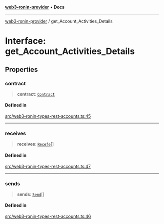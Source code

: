 [**web3-ronin-provider**](../README.md) • **Docs**

***

[web3-ronin-provider](../globals.md) / get\_Account\_Activities\_Details

# Interface: get\_Account\_Activities\_Details

## Properties

### contract

> **contract**: [`Contract`](Contract.md)

#### Defined in

[src/web3-ronin-types-rest-accounts.ts:45](https://github.com/chuacw/web3-ronin-provider/blob/8f8ec8edfaa82f0741161cc9ab238177f2999ade/src/web3-ronin-types-rest-accounts.ts#L45)

***

### receives

> **receives**: [`Recefe`](Recefe.md)[]

#### Defined in

[src/web3-ronin-types-rest-accounts.ts:47](https://github.com/chuacw/web3-ronin-provider/blob/8f8ec8edfaa82f0741161cc9ab238177f2999ade/src/web3-ronin-types-rest-accounts.ts#L47)

***

### sends

> **sends**: [`Send`](Send.md)[]

#### Defined in

[src/web3-ronin-types-rest-accounts.ts:46](https://github.com/chuacw/web3-ronin-provider/blob/8f8ec8edfaa82f0741161cc9ab238177f2999ade/src/web3-ronin-types-rest-accounts.ts#L46)

